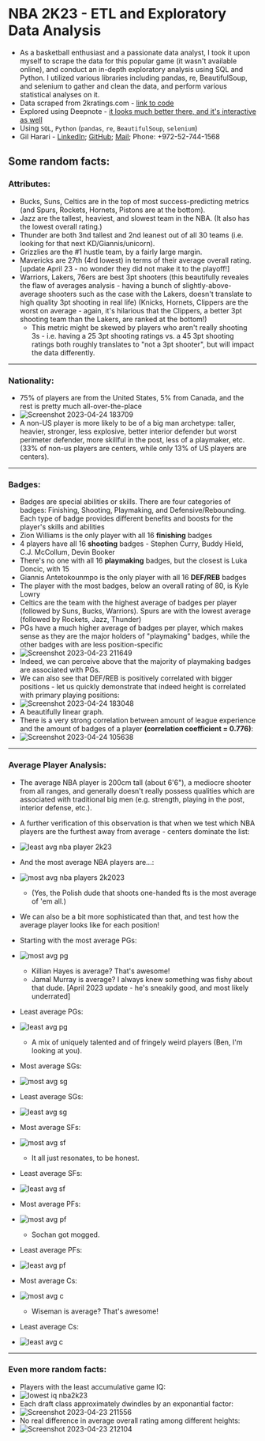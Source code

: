 # NBA 2K23 - ETL and Exploratory Data Analysis

* As a basketball enthusiast and a passionate data analyst, I took it upon myself to scrape the data for this popular game (it wasn't available online), and conduct an in-depth exploratory analysis using SQL and Python. I utilized various libraries including pandas, re, BeautifulSoup, and selenium to gather and clean the data, and perform various statistical analyses on it.
* Data scraped from 2kratings.com - [link to code](https://github.com/gilha/nba-2k23-etl-and-data-analysis/blob/main/nba2k23_ETL_scraping.ipynb)
* Explored using Deepnote - [it looks much better there, and it's interactive as well](https://deepnote.com/workspace/myspace-48fd-0eac2a92-5a71-4337-8f15-180141a776a8/project/nba2k23data-f770f9fc-15a2-479f-b902-8fcc18f53535/notebook/nba2k23_exploratory_data_analysis-229786d9262e4ee2b959350f970cf925)
* Using `SQL`, `Python` (`pandas`, `re`, `BeautifulSoup`, `selenium`)
* Gil Harari - [LinkedIn](https://www.linkedin.com/in/gilharari/); [GitHub](https://github.com/gilha); [Mail](mailto:gil1996@gmail.com); Phone: +972-52-744-1568

## Some random facts:
### Attributes:
- Bucks, Suns, Celtics are in the top of most success-predicting metrics (and Spurs, Rockets, Hornets, Pistons are at the bottom).
- Jazz are the tallest, heaviest, and slowest team in the NBA. (It also has the lowest overall rating.)
- Thunder are both 3nd tallest and 2nd leanest out of all 30 teams (i.e. looking for that next KD/Giannis/unicorn).
- Grizzlies are the #1 hustle team, by a fairly large margin.
- Mavericks are 27th (4rd lowest) in terms of their average overall rating. [update April 23 - no wonder they did not make it to the playoff!]
- Warriors, Lakers, 76ers are best 3pt shooters (this beautifully reveales the flaw of averages analysis - having a bunch of slightly-above-average shooters such as the case with the Lakers, doesn't translate to high quality 3pt shooting in real life) (Knicks, Hornets, Clippers are the worst on average - again, it's hilarious that the Clippers, a better 3pt shooting team than the Lakers, are ranked at the bottom!)
  - This metric might be skewed by players who aren't really shooting 3s - i.e. having a 25 3pt shooting ratings vs. a 45 3pt shooting ratings both roughly translates to "not a 3pt shooter", but will impact the data differently. 

-----------------------

### Nationality:
* 75% of players are from the United States, 5% from Canada, and the rest is pretty much all-over-the-place
* ![Screenshot 2023-04-24 183709](https://user-images.githubusercontent.com/18117093/234046246-bc122e32-b70c-46db-85aa-9747c2379b61.png)
* A non-US player is more likely to be of a big man archetype: taller, heavier, stronger, less explosive, better interior defender but worst perimeter defender, more skillful in the post, less of a playmaker, etc. (33% of non-us players are centers, while only 13% of US players are centers).

--------------------------

### Badges:
* Badges are special abilities or skills. There are four categories of badges: Finishing, Shooting, Playmaking, and Defensive/Rebounding. Each type of badge provides different benefits and boosts for the player's skills and abilities
* Zion Williams is the only player with all 16 **finishing** badges
* 4 players have all 16 **shooting** badges - Stephen Curry, Buddy Hield, C.J. McCollum, Devin Booker 
* There's no one with all 16 **playmaking** badges, but the closest is Luka Doncic, with 15
* Giannis Antetokounmpo is the only player with all 16 **DEF/REB** badges
* The player with the most badges, below an overall rating of 80, is Kyle Lowry
* Celtics are the team with the highest average of badges per player (followed by Suns, Bucks, Warriors). Spurs are with the lowest average (followed by Rockets, Jazz, Thunder)
* PGs have a much higher average of badges per player, which makes sense as they are the major holders of "playmaking" badges, while the other badges with are less position-specific
* ![Screenshot 2023-04-23 211649](https://user-images.githubusercontent.com/18117093/234043985-755d7e85-aa1c-40ef-bc48-51cad6a9944e.png)
* Indeed, we can perceive above that the majority of playmaking badges are associated with PGs.
* We can also see that DEF/REB is positively correlated with bigger positions - let us quickly demonstrate that indeed height is correlated with primary playing positions:
* ![Screenshot 2023-04-24 183048](https://user-images.githubusercontent.com/18117093/234044457-0c763d60-1469-4e22-bb36-7c4fab7d1f3d.png)
* A beautifully linear graph.
* There is a very strong correlation between amount of league experience and the amount of badges of a player **(correlation coefficient = 0.776)**:
* ![Screenshot 2023-04-24 105638](https://user-images.githubusercontent.com/18117093/234044783-cd80c27b-0fdf-4ea5-be7b-eee4af45e91d.png)

--------------------------

### Average Player Analysis:
* The average NBA player is 200cm tall (about 6'6"), a mediocre shooter from all ranges, and generally doesn't really possess qualities which are associated with traditional big men (e.g. strength, playing in the post, interior defense, etc.). 
* A further verification of this observation is that when we test which NBA players are the furthest away from average - centers dominate the list:
* ![least avg nba player 2k23](https://user-images.githubusercontent.com/18117093/220134122-f35cf5ce-4863-49b6-9f35-31ab2a536ed8.png)
* And the most average NBA players are...:
* ![most avg nba players 2k2023](https://user-images.githubusercontent.com/18117093/220134252-38db22a6-e303-4cc5-8c42-6280fdd95f33.png)
  *  (Yes, the Polish dude that shoots one-handed fts is the most average of 'em all.)

* We can also be a bit more sophisticated than that, and test how the average player looks like for each position!
* Starting with the most average PGs:
* ![most avg pg](https://user-images.githubusercontent.com/18117093/220134902-7fbd8e45-4ced-4944-8f3c-c02325d87c5e.png)
  * Killian Hayes is average? That's awesome!
  * Jamal Murray is average? I always knew something was fishy about that dude. [April 2023 update - he's sneakily good, and most likely underrated]
* Least average PGs:
* ![least avg pg](https://user-images.githubusercontent.com/18117093/220135346-cdd8a5e6-f4f7-4bf7-8e4d-da6476cddb84.png)
  * A mix of uniquely talented and of fringely weird players (Ben, I'm looking at you).
* Most average SGs:
* ![most avg sg](https://user-images.githubusercontent.com/18117093/220136154-8b015377-8fd6-4440-ba7c-c5c56efd8f78.png)
* Least average SGs:
* ![least avg sg](https://user-images.githubusercontent.com/18117093/220136388-e5056e08-80cf-4e05-8729-7da4380bd469.png)
* Most average SFs:
* ![most avg sf](https://user-images.githubusercontent.com/18117093/220136721-08297e6b-399e-4979-9ae4-65e92b4d9910.png)
  * It all just resonates, to be honest.
* Least average SFs:
* ![least avg sf](https://user-images.githubusercontent.com/18117093/220136956-329d0790-3d5d-4ae0-8469-f1b9bf6f5f35.png)
* Most average PFs:
* ![most avg pf](https://user-images.githubusercontent.com/18117093/220137246-ff59ed6c-26d9-457d-9239-df63fefb3f34.png)
  * Sochan got mogged.
* Least average PFs:
* ![least avg pf](https://user-images.githubusercontent.com/18117093/220137533-412c99ae-a6a1-4021-8028-1b4fb137be88.png)
* Most average Cs:
* ![most avg c](https://user-images.githubusercontent.com/18117093/220137698-7063887a-d49d-407a-8f21-fbe4350452cf.png)
  * Wiseman is average? That's awesome!
* Least average Cs:
* ![least avg c](https://user-images.githubusercontent.com/18117093/220138008-2f64014c-1842-419c-8449-7ea660507c04.png)

----------------------

### Even more random facts:
* Players with the least accumulative game IQ:
* ![lowest iq nba2k23](https://user-images.githubusercontent.com/18117093/220132328-6692b613-a6f6-40e5-a34d-1b40a4751aa5.png)
* Each draft class approximately dwindles by an exponantial factor:
* ![Screenshot 2023-04-23 211556](https://user-images.githubusercontent.com/18117093/234047188-f1eeb51f-61b3-4afb-8122-65b16ec5d23e.png)
* No real difference in average overall rating among different heights:
* ![Screenshot 2023-04-23 212104](https://user-images.githubusercontent.com/18117093/234047261-34efba1b-44bb-4baf-a56c-e5c643f18e4b.png)







